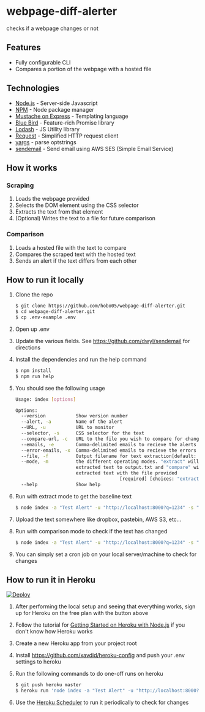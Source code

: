 # webpage-diff-alerter
checks if a webpage changes or not

## Features
* Fully configurable CLI
* Compares a portion of the webpage with a hosted file

## Technologies
* [Node.js](https://nodejs.org) - Server-side Javascript
* [NPM](https://www.npmjs.com/) - Node package manager
* [Mustache on Express](https://www.npmjs.com/package/mustache-express) - Templating language
* [Blue Bird](http://bluebirdjs.com/) - Feature-rich Promise library
* [Lodash](https://lodash.com/) - JS Utility library
* [Request](https://github.com/request/request) - Simplified HTTP request client
* [yargs](http://yargs.js.org/) - parse optstrings
* [sendemail](https://github.com/dwyl/sendemail) - Send email using AWS SES (Simple Email Service)

## How it works

### Scraping
1. Loads the webpage provided
2. Selects the DOM element using the CSS selector
3. Extracts the text from that element
4. (Optional) Writes the text to a file for future comparison

### Comparison
1. Loads a hosted file with the text to compare
2. Compares the scraped text with the hosted text
3. Sends an alert if the text differs from each other


## How to run it locally
1. Clone the repo

	```bash
	$ git clone https://github.com/hobo05/webpage-diff-alerter.git
	$ cd webpage-diff-alerter.git
	$ cp .env-example .env
	```
2. Open up .env
3. Update the various fields. See <https://github.com/dwyl/sendemail> for directions
4. Install the dependencies and run the help command


	```bash
	$ npm install
	$ npm run help
	```
5. You should see the following usage

	```bash
	Usage: index [options]
	
	Options:
	  --version           Show version number                              [boolean]
	  --alert, -a         Name of the alert                               [required]
	  --URL, -u           URL to monitor                                  [required]
	  --selector, -s      CSS selector for the text                       [required]
	  --compare-url, -c   URL to the file you wish to compare for changes
	  --emails, -e        Comma-delimited emails to recieve the alerts
	  --error-emails, -x  Comma-delimited emails to recieve the errors
	  --file, -f          Output filename for text extraction[default: "output.txt"]
	  --mode, -m          the different operating modes. "extract" will output the
	                      extracted text to output.txt and "compare" will compare
	                      extracted text with the file provided
	                                      [required] [choices: "extract", "compare"]
	  --help              Show help                                        [boolean]
	```
6. Run with extract mode to get the baseline text

	```bash
	$ node index -a "Test Alert" -u "http://localhost:8000?q=1234" -s "div#someid>h2" -f extracted.txt -m extract
	```
7. Upload the text somewhere like dropbox, pastebin, AWS S3, etc...
8. Run with comparison mode to check if the text has changed

	```bash
	$ node index -a "Test Alert" -u "http://localhost:8000?q=1234" -s "div#someid>h2" -c "https://s3.amazonaws.com/my-s3-bucket/extracted.txt" -e "my@email.com,his@email.com" -x "errors@mail.com" -m compare
	```
9. You can simply set a cron job on your local server/machine to check for changes

## How to run it in Heroku

[![Deploy](https://www.herokucdn.com/deploy/button.svg)](https://heroku.com/deploy)

1. After performing the local setup and seeing that everything works, sign up for Heroku on the free plan with the button above
2. Follow the tutorial for [Getting Started on Heroku with Node.js](https://devcenter.heroku.com/articles/getting-started-with-nodejs) if you don't know how Heroku works
3. Create a new Heroku app from your project root
4. Install <https://github.com/xavdid/heroku-config> and push your .env settings to heroku
5. Run the following commands to do one-off runs on heroku 

	```bash
	$ git push heroku master
	$ heroku run 'node index -a "Test Alert" -u "http://localhost:8000?q=1234" -s "div#someid>h2" -c "https://s3.amazonaws.com/my-s3-bucket/extracted.txt" -e "my@email.com,his@email.com" -x "errors@mail.com" -m compare'
	```
6. Use the [Heroku Scheduler](https://elements.heroku.com/addons/scheduler) to run it periodically to check for changes
